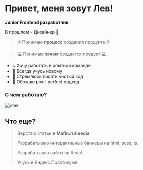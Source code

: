 # Привет, меня зовут Лев!
**Junior Frontend разработчик**

В прошлом - Дизайнер 🤫

> ✌️ Понимаю **процесс** создания продукта ✌️

> 💻 Понимаю **зачем** создается продукт 💻

* 🔝 Хочу работать в опытной команде
* 🧩 Всегда учусь новому
* 🚀 Стремлюсь писать чистый код
* 🖤 Обожаю pixel-perfect подход

### С чем работаю?
![stek](https://raw.githubusercontent.com/slam-cheg/slam-cheg/main/stek.jpg)

## Что еще?

> Верстаю статьи в **Mafin.ru/media**
> 
> Разрабатываю интерактивные баннеры на html, scss, js.
>
> Разрабатываю сайты на React.
>
> Учусь в Яндекс.Практикуме
